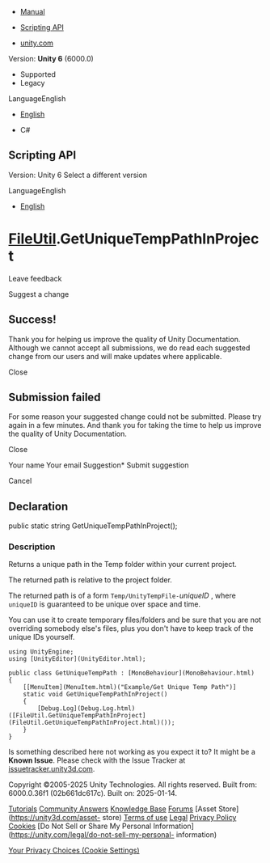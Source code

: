 [ ]()

  * [Manual](../Manual/index.html)
  * [Scripting API](../ScriptReference/index.html)

  * [unity.com](https://unity.com/)

Version: **Unity 6** (6000.0)

  * Supported
  * Legacy

LanguageEnglish

  * [English]()

  * C#

[ ](https://docs.unity3d.com)

## Scripting API

Version: Unity 6 Select a different version

LanguageEnglish

  * [English]()

#  [FileUtil](FileUtil.html).GetUniqueTempPathInProject

Leave feedback

Suggest a change

## Success!

Thank you for helping us improve the quality of Unity Documentation. Although
we cannot accept all submissions, we do read each suggested change from our
users and will make updates where applicable.

Close

## Submission failed

For some reason your suggested change could not be submitted. Please <a>try
again</a> in a few minutes. And thank you for taking the time to help us
improve the quality of Unity Documentation.

Close

Your name Your email Suggestion* Submit suggestion

Cancel

[ ]()

## Declaration

public static string GetUniqueTempPathInProject();

### Description

Returns a unique path in the Temp folder within your current project.

The returned path is relative to the project folder.  
  
The returned path is of a form `Temp/UnityTempFile-`_uniqueID_ , where
`uniqueID` is guaranteed to be unique over space and time.  
  
You can use it to create temporary files/folders and be sure that you are not
overriding somebody else's files, plus you don't have to keep track of the
unique IDs yourself.  
  

    
    
    using UnityEngine;
    using [UnityEditor](UnityEditor.html);  
      
    public class GetUniqueTempPath : [MonoBehaviour](MonoBehaviour.html)
    {
        [[MenuItem](MenuItem.html)("Example/Get Unique Temp Path")]
        static void GetUniqueTempPathInProject()
        {
            [Debug.Log](Debug.Log.html)([FileUtil.GetUniqueTempPathInProject](FileUtil.GetUniqueTempPathInProject.html)());
        }
    }
    

Is something described here not working as you expect it to? It might be a
**Known Issue**. Please check with the Issue Tracker at
[issuetracker.unity3d.com](https://issuetracker.unity3d.com).

Copyright ©2005-2025 Unity Technologies. All rights reserved. Built from:
6000.0.36f1 (02b661dc617c). Built on: 2025-01-14.

[Tutorials](https://unity3d.com/learn) [Community
Answers](https://answers.unity3d.com) [Knowledge
Base](https://support.unity3d.com/hc/en-us)
[Forums](https://forum.unity3d.com) [Asset Store](https://unity3d.com/asset-
store) [Terms of use](https://docs.unity3d.com/Manual/TermsOfUse.html)
[Legal](https://unity.com/legal) [Privacy
Policy](https://unity.com/legal/privacy-policy)
[Cookies](https://unity.com/legal/cookie-policy) [Do Not Sell or Share My
Personal Information](https://unity.com/legal/do-not-sell-my-personal-
information)

[Your Privacy Choices (Cookie Settings)](javascript:void\(0\);)

